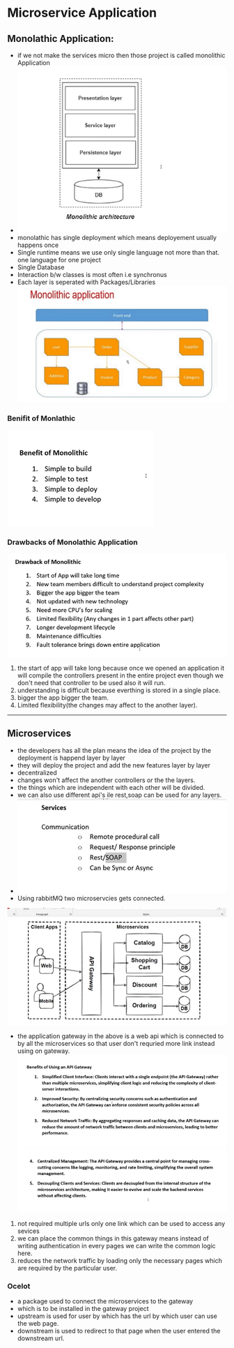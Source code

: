 # Microservice Application

## Monolathic Application:

- if we not make the services micro then those project is called monolithic Application
- ![alt text](image-110.png)
- monolathic has single deployment which means deployement usually happens once
- Single runtime means we use only single language not more than that. one language for one project
- Single Database
- Interaction b/w classes is most often i.e synchronus
- Each layer is seperated with Packages/Libraries
  ![alt text](image-111.png)

### Benifit of Monlathic

![alt text](image-112.png)

### Drawbacks of Monolathic Application

![alt text](image-113.png)

1. the start of app will take long because once we opened an application it will compile the controllers present in the entire project even though we don't need that controller to be used also it will run.
2. understanding is difficult because everthing is stored in a single place.
3. bigger the app bigger the team.
4. Limited flexibility(the changes may affect to the another layer).

---

## Microservices

- the developers has all the plan means the idea of the project by the deployment is happend layer by layer
- they will deploy the project and add the new features layer by layer
- decentralized
- changes won't affect the another controllers or the the layers.
- the things which are independent with each other will be divided.
- we can also use different api's ile rest,soap can be used for any layers.
- ![alt text](image-114.png)
- Using rabbitMQ two microservcies gets connected.

![alt text](image-115.png)

- the application gateway in the above is a web api which is connected to by all the microservices so that user don't requried more link instead using on gateway.
  ![alt text](image-116.png)
  ![alt text](image-117.png)

1. not required multiple urls only one link which can be used to access any sevices
2. we can place the common things in this gateway means instead of writing authentication in every pages we can write the common logic here.
3. reduces the network traffic by loading only the necessary pages which are required by the particular user.

### Ocelot

- a package used to connect the microservices to the gateway
- which is to be installed in the gateway project
- upstream is used for user by which has the url by which user can use the web page.
- downstream is used to redirect to that page when the user entered the downstream url.
